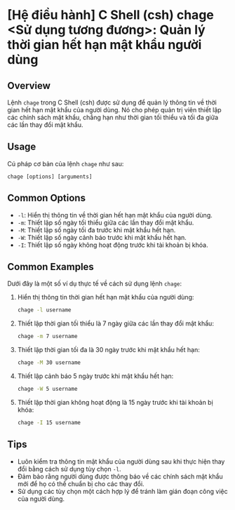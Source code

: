 # [Hệ điều hành] C Shell (csh) chage <Sử dụng tương đương>: Quản lý thời gian hết hạn mật khẩu người dùng

## Overview
Lệnh `chage` trong C Shell (csh) được sử dụng để quản lý thông tin về thời gian hết hạn mật khẩu của người dùng. Nó cho phép quản trị viên thiết lập các chính sách mật khẩu, chẳng hạn như thời gian tối thiểu và tối đa giữa các lần thay đổi mật khẩu.

## Usage
Cú pháp cơ bản của lệnh `chage` như sau:

```
chage [options] [arguments]
```

## Common Options
- `-l`: Hiển thị thông tin về thời gian hết hạn mật khẩu của người dùng.
- `-m`: Thiết lập số ngày tối thiểu giữa các lần thay đổi mật khẩu.
- `-M`: Thiết lập số ngày tối đa trước khi mật khẩu hết hạn.
- `-W`: Thiết lập số ngày cảnh báo trước khi mật khẩu hết hạn.
- `-I`: Thiết lập số ngày không hoạt động trước khi tài khoản bị khóa.

## Common Examples
Dưới đây là một số ví dụ thực tế về cách sử dụng lệnh `chage`:

1. Hiển thị thông tin thời gian hết hạn mật khẩu của người dùng:
   ```bash
   chage -l username
   ```

2. Thiết lập thời gian tối thiểu là 7 ngày giữa các lần thay đổi mật khẩu:
   ```bash
   chage -m 7 username
   ```

3. Thiết lập thời gian tối đa là 30 ngày trước khi mật khẩu hết hạn:
   ```bash
   chage -M 30 username
   ```

4. Thiết lập cảnh báo 5 ngày trước khi mật khẩu hết hạn:
   ```bash
   chage -W 5 username
   ```

5. Thiết lập thời gian không hoạt động là 15 ngày trước khi tài khoản bị khóa:
   ```bash
   chage -I 15 username
   ```

## Tips
- Luôn kiểm tra thông tin mật khẩu của người dùng sau khi thực hiện thay đổi bằng cách sử dụng tùy chọn `-l`.
- Đảm bảo rằng người dùng được thông báo về các chính sách mật khẩu mới để họ có thể chuẩn bị cho các thay đổi.
- Sử dụng các tùy chọn một cách hợp lý để tránh làm gián đoạn công việc của người dùng.